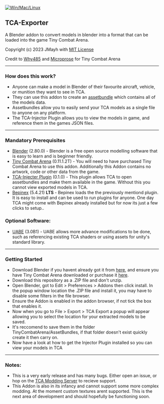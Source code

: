 [![Win/Mac/Linux](https://img.shields.io/badge/platform-windows%20%7C%20macos%20%7C%20linux-informational)]()
## TCA-Exporter
A Blender addon to convert models in blender into a format that can be loaded into the game Tiny Combat Arena.

Copyright (c) 2023 JMayh with [MIT License](https://github.com/DuckMallard/TCA-Exporter/blob/master/LICENSE.txt)

Credit to [Why485](https://twitter.com/Why485) and [Microprose](https://www.microprose.com/games/tiny-combat-arena/) for Tiny Combat Arena
___
### How does this work?
- Anyone can make a model in Blender of their favourite aircraft, vehicle, or munition they want to see in TCA.
- They can use this addon to create an [assetbundle](https://docs.unity3d.com/Manual/AssetBundlesIntro.html) which contains all of the models data.
- Assetbundles allow you to easily send your TCA models as a single file to anyone on any platform.
- The TCA-Injector Plugin allows you to view the models in game, and reference them in the games JSON files.
___
### Mandatory Prerequisites
- [Blender](https://www.blender.org/download/) (2.80.0) - Blender is a free open source modelling software that is easy to learn and is beginner friendly.
- [Tiny Combat Arena](https://store.steampowered.com/app/1347550/Tiny_Combat_Arena/) (0.11.1.2T) - You will need to have purchased Tiny Combat Arena to use this addon. Additionally this Addon contains no artwork, code or other data from the game.
- [TCA-Injecter Plugin](https://github.com/DuckMallard/TCA-Injector) (0.1.0) - This plugin allows TCA to open assetbundles and make them available in the game. Without this you cannot view exported models in TCA.
- [Bepinex](https://github.com/BepInEx/BepInEx/releases) (5.4.21) **LTS** - Bepinex loads the the previously mentiond plugin. It is easy to install and can be used to run plugins for anyone. One day TCA might come with Bepinex already installed but for now its just a few clicks to setup..
### Optional Software:
- [UABE](https://github.com/SeriousCache/UABE/releases) (3.0B1) - UABE allows more advance modifications to be done, such as referencing existing TCA shaders or using assets for unity's standard library.
___
### Getting Started
- Download Blender if you havent already got it from [here](https://www.blender.org/download/), and ensure you have Tiny Combat Arena downloaded or purchase it [here](https://store.steampowered.com/app/1347550/Tiny_Combat_Arena/).
- Download this repository as a .ZIP file and don't unzip.
- Open Blender, got to Edit > Preferences > Addons then click install. In the popup window location the .ZIP file and install it, you may have to disable some filters in the file browser.
- Ensure the Addon is enabled in the addon browser, if not tick the box that enables it.
- Now when you go to File > Export > TCA Export a popup will appear allowing you to select the location for your extracted models to be saved.
- It's reccomend to save them in the folder TinyCombatArena/AssetBundles, if that folder doesn't exist quickly create it then carry on.
- Now have a look at how to get the Injector Plugin installed so you can view your models in TCA
___
### Notes:
- This is a very early release and has many bugs. Either open an issue, or hop on the [TCA Modding Server](https://discord.gg/D5ScNgcTJh) to recieve support.
- This Addon is also in its infancy and cannot support some more complex modding. At the moment custom textures arent supported. This is the next area of development and should hopefully be functioning soon.
